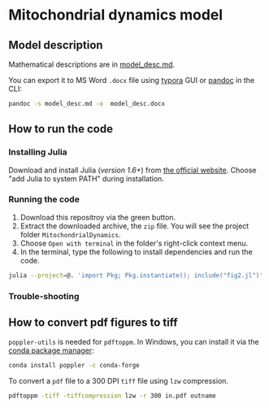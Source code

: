 # Mitochondrial dynamics model

## Model description

Mathematical descriptions are in [model_desc.md](model_desc.md).

You can export it to MS Word `.docx` file using [typora](https://typora.io) GUI or [pandoc](https://pandoc.org) in the CLI:


```bash
pandoc -s model_desc.md -o  model_desc.docx
```

## How to run the code

### Installing Julia

Download and install Julia (*version 1.6+*) from [the official website](https://julialang.org/downloads/). Choose "add Julia to system PATH" during installation.

### Running the code

1. Download this repositroy via the green button.
2. Extract the downloaded archive, the `zip` file. You will see the project folder `MitochondrialDynamics`.
3. Choose `Open with terminal` in the folder's right-click context menu.
4. In the terminal, type the following to install dependencies and run the code.

```bash
julia --project=@. 'import Pkg; Pkg.instantiate(); include("fig2.jl")'
```

### Trouble-shooting


## How to convert pdf figures to tiff

`poppler-utils` is needed for `pdftoppm`. In Windows, you can install it via the [conda package manager](https://www.anaconda.com/products/individual):

```bash
conda install poppler -c conda-forge
```

To convert a `pdf` file to a 300 DPI `tiff` file using `lzw` compression.

```bash
pdftoppm -tiff -tiffcompression lzw -r 300 in.pdf outname
```
